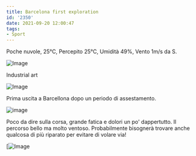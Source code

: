 ```yaml
---
title: Barcelona first exploration
id: '2350'
date: 2021-09-20 12:00:47
tags:
- Sport
---
```


Poche nuvole, 25°C, Percepito 25°C, Umidità 49%, Vento 1m/s da S.
<!-- more -->
![Image](/images/2021/09/IMG_4750.jpg)

Industrial art

![Image](/images/2021/09/IMG_4747.jpg)

Prima uscita a Barcellona dopo un periodo di assestamento.

![image](/images/2021/09/20210919-activity-map.png)

Poco da dire sulla corsa, grande fatica e dolori un po' dappertutto. Il percorso bello ma molto ventoso. Probabilmente bisognerà trovare anche qualcosa di più riparato per evitare di volare via!

[![Image](/images/2021/09/IMG_4749.jpg)